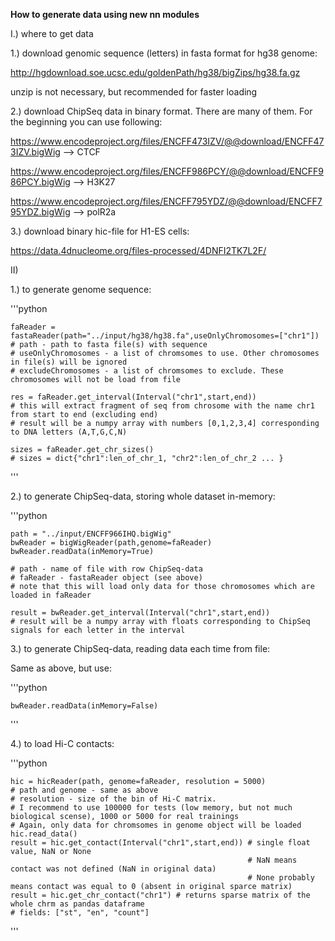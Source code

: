**How to generate data using new nn modules**

I.) where to get data

1.) download genomic sequence (letters) in fasta format for hg38 genome:

http://hgdownload.soe.ucsc.edu/goldenPath/hg38/bigZips/hg38.fa.gz

unzip is not necessary, but recommended for faster loading

2.) download ChipSeq data in binary format. 
There are many of them. For the beginning you can use following:

https://www.encodeproject.org/files/ENCFF473IZV/@@download/ENCFF473IZV.bigWig --> CTCF

https://www.encodeproject.org/files/ENCFF986PCY/@@download/ENCFF986PCY.bigWig --> H3K27

https://www.encodeproject.org/files/ENCFF795YDZ/@@download/ENCFF795YDZ.bigWig --> polR2a

3.) download binary hic-file for H1-ES cells:

https://data.4dnucleome.org/files-processed/4DNFI2TK7L2F/

II)

1.) to generate genome sequence:

'''python

    faReader = fastaReader(path="../input/hg38/hg38.fa",useOnlyChromosomes=["chr1"])
    # path - path to fasta file(s) with sequence
    # useOnlyChromosomes - a list of chromsomes to use. Other chromosomes in file(s) will be ignored
    # excludeChromosomes - a list of chromsomes to exclude. These chromosomes will not be load from file

    res = faReader.get_interval(Interval("chr1",start,end))
    # this will extract fragment of seq from chrosome with the name chr1 from start to end (excluding end)
    # result will be a numpy array with numbers [0,1,2,3,4] corresponding to DNA letters (A,T,G,C,N)

    sizes = faReader.get_chr_sizes()
    # sizes = dict{"chr1":len_of_chr_1, "chr2":len_of_chr_2 ... }
'''

2.) to generate ChipSeq-data, storing whole dataset in-memory:

'''python

    path = "../input/ENCFF966IHQ.bigWig"
    bwReader = bigWigReader(path,genome=faReader)
    bwReader.readData(inMemory=True)

    # path - name of file with row ChipSeq-data
    # faReader - fastaReader object (see above)
    # note that this will load only data for those chromosomes which are loaded in faReader

    result = bwReader.get_interval(Interval("chr1",start,end))
    # result will be a numpy array with floats corresponding to ChipSeq signals for each letter in the interval

3.) to generate ChipSeq-data, reading data each time from file:

Same as above, but use:

'''python

    bwReader.readData(inMemory=False)

'''

4.) to load Hi-C contacts:

'''python

    hic = hicReader(path, genome=faReader, resolution = 5000)
    # path and genome - same as above
    # resolution - size of the bin of Hi-C matrix.
    # I recommend to use 100000 for tests (low memory, but not much biological scense), 1000 or 5000 for real trainings
    # Again, only data for chromsomes in genome object will be loaded
    hic.read_data()
    result = hic.get_contact(Interval("chr1",start,end)) # single float value, NaN or None
                                                         # NaN means contact was not defined (NaN in original data)
                                                         # None probably means contact was equal to 0 (absent in original sparce matrix)
    result = hic.get_chr_contact("chr1") # returns sparse matrix of the whole chrm as pandas dataframe
    # fields: ["st", "en", "count"]
'''